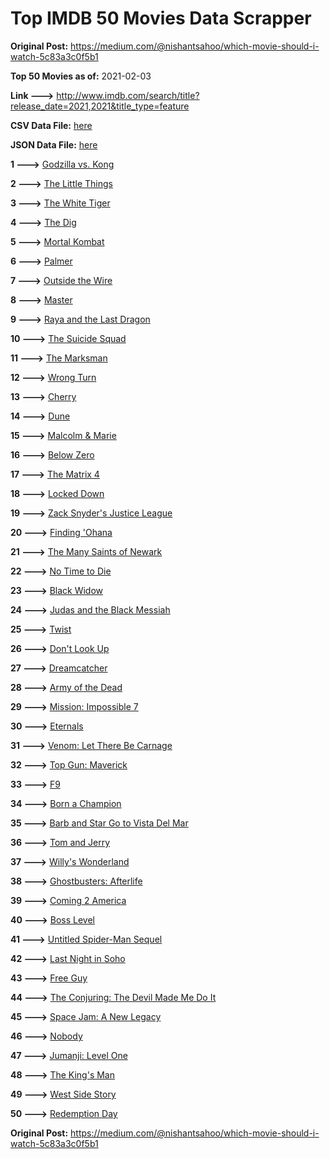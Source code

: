 # Top IMDB 50 Movies Data Scrapper

**Original Post:** https://medium.com/@nishantsahoo/which-movie-should-i-watch-5c83a3c0f5b1

**Top 50 Movies as of:** 2021-02-03

**Link --->** http://www.imdb.com/search/title?release_date=2021,2021&title_type=feature

**CSV Data File:** [here](/Data/data.csv)

**JSON Data File:** [here](/Data/data.json)

**1 --->** [Godzilla vs. Kong](https://www.imdb.com/title/tt5034838/?ref_=adv_li_tt)

**2 --->** [The Little Things](https://www.imdb.com/title/tt10016180/?ref_=adv_li_tt)

**3 --->** [The White Tiger](https://www.imdb.com/title/tt6571548/?ref_=adv_li_tt)

**4 --->** [The Dig](https://www.imdb.com/title/tt3661210/?ref_=adv_li_tt)

**5 --->** [Mortal Kombat](https://www.imdb.com/title/tt0293429/?ref_=adv_li_tt)

**6 --->** [Palmer](https://www.imdb.com/title/tt6857376/?ref_=adv_li_tt)

**7 --->** [Outside the Wire](https://www.imdb.com/title/tt10451914/?ref_=adv_li_tt)

**8 --->** [Master](https://www.imdb.com/title/tt10579952/?ref_=adv_li_tt)

**9 --->** [Raya and the Last Dragon](https://www.imdb.com/title/tt5109280/?ref_=adv_li_tt)

**10 --->** [The Suicide Squad](https://www.imdb.com/title/tt6334354/?ref_=adv_li_tt)

**11 --->** [The Marksman](https://www.imdb.com/title/tt6902332/?ref_=adv_li_tt)

**12 --->** [Wrong Turn](https://www.imdb.com/title/tt9110170/?ref_=adv_li_tt)

**13 --->** [Cherry](https://www.imdb.com/title/tt9130508/?ref_=adv_li_tt)

**14 --->** [Dune](https://www.imdb.com/title/tt1160419/?ref_=adv_li_tt)

**15 --->** [Malcolm & Marie](https://www.imdb.com/title/tt12676326/?ref_=adv_li_tt)

**16 --->** [Below Zero](https://www.imdb.com/title/tt9845564/?ref_=adv_li_tt)

**17 --->** [The Matrix 4](https://www.imdb.com/title/tt10838180/?ref_=adv_li_tt)

**18 --->** [Locked Down](https://www.imdb.com/title/tt13061914/?ref_=adv_li_tt)

**19 --->** [Zack Snyder's Justice League](https://www.imdb.com/title/tt12361974/?ref_=adv_li_tt)

**20 --->** [Finding 'Ohana](https://www.imdb.com/title/tt10332588/?ref_=adv_li_tt)

**21 --->** [The Many Saints of Newark](https://www.imdb.com/title/tt8110232/?ref_=adv_li_tt)

**22 --->** [No Time to Die](https://www.imdb.com/title/tt2382320/?ref_=adv_li_tt)

**23 --->** [Black Widow](https://www.imdb.com/title/tt3480822/?ref_=adv_li_tt)

**24 --->** [Judas and the Black Messiah](https://www.imdb.com/title/tt9784798/?ref_=adv_li_tt)

**25 --->** [Twist](https://www.imdb.com/title/tt10077034/?ref_=adv_li_tt)

**26 --->** [Don't Look Up](https://www.imdb.com/title/tt11286314/?ref_=adv_li_tt)

**27 --->** [Dreamcatcher](https://www.imdb.com/title/tt9382172/?ref_=adv_li_tt)

**28 --->** [Army of the Dead](https://www.imdb.com/title/tt0993840/?ref_=adv_li_tt)

**29 --->** [Mission: Impossible 7](https://www.imdb.com/title/tt9603212/?ref_=adv_li_tt)

**30 --->** [Eternals](https://www.imdb.com/title/tt9032400/?ref_=adv_li_tt)

**31 --->** [Venom: Let There Be Carnage](https://www.imdb.com/title/tt7097896/?ref_=adv_li_tt)

**32 --->** [Top Gun: Maverick](https://www.imdb.com/title/tt1745960/?ref_=adv_li_tt)

**33 --->** [F9](https://www.imdb.com/title/tt5433138/?ref_=adv_li_tt)

**34 --->** [Born a Champion](https://www.imdb.com/title/tt10661710/?ref_=adv_li_tt)

**35 --->** [Barb and Star Go to Vista Del Mar](https://www.imdb.com/title/tt3797512/?ref_=adv_li_tt)

**36 --->** [Tom and Jerry](https://www.imdb.com/title/tt1361336/?ref_=adv_li_tt)

**37 --->** [Willy's Wonderland](https://www.imdb.com/title/tt8114980/?ref_=adv_li_tt)

**38 --->** [Ghostbusters: Afterlife](https://www.imdb.com/title/tt4513678/?ref_=adv_li_tt)

**39 --->** [Coming 2 America](https://www.imdb.com/title/tt6802400/?ref_=adv_li_tt)

**40 --->** [Boss Level](https://www.imdb.com/title/tt7638348/?ref_=adv_li_tt)

**41 --->** [Untitled Spider-Man Sequel](https://www.imdb.com/title/tt10872600/?ref_=adv_li_tt)

**42 --->** [Last Night in Soho](https://www.imdb.com/title/tt9639470/?ref_=adv_li_tt)

**43 --->** [Free Guy](https://www.imdb.com/title/tt6264654/?ref_=adv_li_tt)

**44 --->** [The Conjuring: The Devil Made Me Do It](https://www.imdb.com/title/tt7069210/?ref_=adv_li_tt)

**45 --->** [Space Jam: A New Legacy](https://www.imdb.com/title/tt3554046/?ref_=adv_li_tt)

**46 --->** [Nobody](https://www.imdb.com/title/tt7888964/?ref_=adv_li_tt)

**47 --->** [Jumanji: Level One](https://www.imdb.com/title/tt13249100/?ref_=adv_li_tt)

**48 --->** [The King's Man](https://www.imdb.com/title/tt6856242/?ref_=adv_li_tt)

**49 --->** [West Side Story](https://www.imdb.com/title/tt3581652/?ref_=adv_li_tt)

**50 --->** [Redemption Day](https://www.imdb.com/title/tt4439620/?ref_=adv_li_tt)

**Original Post:** https://medium.com/@nishantsahoo/which-movie-should-i-watch-5c83a3c0f5b1
